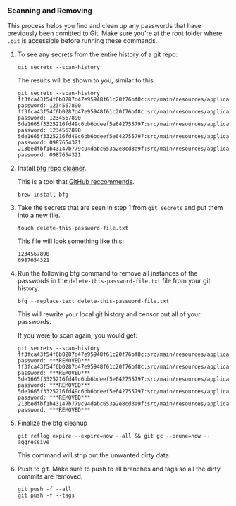 ### Scanning and Removing

This process helps you find and clean up any passwords that have previously been comitted to Git. Make sure you're at the root folder where `.git` is accessible before running these commands.

1. To see any secrets from the entire history of a git repo:
	```
	git secrets --scan-history
	```

	The results will be shown to you, similar to this:
	```
	git secrets --scan-history
	ff3fca43f54f6b0287d47e95948f61c20f76bf8c:src/main/resources/application.yml:5:    password: 1234567890
	ff3fca43f54f6b0287d47e95948f61c20f76bf8c:src/main/resources/application.yml:31:    password: 1234567890
	5de1665f3325216fd49c6bb6bdeef5e642755797:src/main/resources/application.yml:5:    password: 1234567890
	5de1665f3325216fd49c6bb6bdeef5e642755797:src/main/resources/application.yml:31:    password: 0987654321
	213bedfbf1b43147b779c94dabc653a2e8cd3a9f:src/main/resources/application.yml:5:    password: 0987654321
	```

2. Install [bfg repo cleaner](https://rtyley.github.io/bfg-repo-cleaner/).

	This is a tool that [GitHub reccommends](https://help.github.com/articles/removing-sensitive-data-from-a-repository/).

	```
	brew install bfg
	```

3. Take the secrets that are seen in step 1 from `git secrets` and put them into a new file.

	```
	touch delete-this-password-file.txt
	```

	This file will look something like this:

	```
	1234567890
	0987654321
	```

4. Run the following bfg command to remove all instances of the passwords in the `delete-this-password-file.txt` file from your git history:

	```
	bfg --replace-text delete-this-password-file.txt
	```

	This will rewrite your local git history and censor out all of your passwords.

	If you were to scan again, you would get:

	```
	git secrets --scan-history
	ff3fca43f54f6b0287d47e95948f61c20f76bf8c:src/main/resources/application.yml:5:    password: ***REMOVED***
	ff3fca43f54f6b0287d47e95948f61c20f76bf8c:src/main/resources/application.yml:31:    password: ***REMOVED***
	5de1665f3325216fd49c6bb6bdeef5e642755797:src/main/resources/application.yml:5:    password: ***REMOVED***
	5de1665f3325216fd49c6bb6bdeef5e642755797:src/main/resources/application.yml:31:    password: ***REMOVED***
	213bedfbf1b43147b779c94dabc653a2e8cd3a9f:src/main/resources/application.yml:5:    password: ***REMOVED***
	```

5. Finalize the bfg cleanup
	```
	git reflog expire --expire=now --all && git gc --prune=now --aggressive
	```

	This command will strip out the unwanted dirty data.

6. Push to git. Make sure to push to all branches and tags so all the dirty commits are removed.

	```
	git push -f --all
	git push -f --tags
	```
